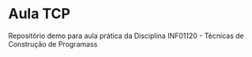 # Aula TCP
Repositório demo para aula prática da Disciplina INF01120 - Técnicas de Construção de Programass
